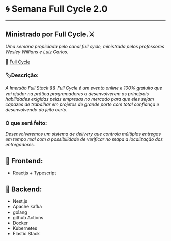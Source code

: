 # 🌀 Semana Full Cycle 2.0
----

## Ministrado por Full Cycle.⚔️
*Uma semana propiciada pelo canal full cycle, ministrada pelos professores Wesley Willians e Luiz Carlos.*

🔗 [Full Cycle](https://www.youtube.com/channel/UCMUoZehUZBhLb8XaTc8TQrA)

### 🏷Descrição:

*A Imersão Full Stack && Full Cycle é um evento online e 100% gratuito que vai ajudar na prática programadores a desenvolverem as principais habilidades exigidas pelas empresas no mercado para que eles sejam capazes de trabalhar em projetos de grande porte com total confiança e desenvolvendo do jeito certo.*

### O que será feito:

*Desenvolveremos um sistema de delivery que controla múltiplas entregas em tempo real com a possibilidade de verificar no mapa a localização dos entregadores.*

## 🚀 Frontend:

- Reactjs + Typescript

## 🚀 Backend:

- Nest.js
- Apache kafka
- golang
-  github Actions
-  Docker
-  Kubernetes
-  Elastic Stack
   

 